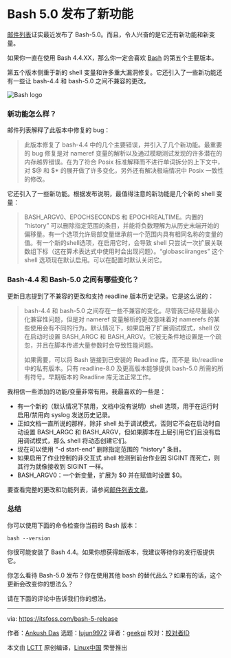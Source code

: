 [#]: collector: (lujun9972)
[#]: translator: (geekpi)
[#]: reviewer: ( )
[#]: publisher: ( )
[#]: url: ( )
[#]: subject: (Bash 5.0 Released with New Features)
[#]: via: (https://itsfoss.com/bash-5-release)
[#]: author: (Ankush Das https://itsfoss.com/author/ankush/)

Bash 5.0 发布了新功能
======

[邮件列表][1]证实最近发布了 Bash-5.0。而且，令人兴奋的是它还有新功能和新变量。

如果你一直在使用 Bash 4.4.XX，那么你一定会喜欢 [Bash][2] 的第五个主要版本。

第五个版本侧重于新的 shell 变量和许多重大漏洞修复。它还引入了一些新功能还有一些让 bash-4.4 和 bash-5.0 之间不兼容的更改。

![Bash logo][3]

### 新功能怎么样？

邮件列表解释了此版本中修复的 bug：

> 此版本修复了 bash-4.4 中的几个主要错误，并引入了几个新功能。最重要的 bug 修复是对 nameref 变量的解析以及通过模糊测试发现的许多潜在的内存越界错误。在为了符合 Posix 标准解释而不进行单词拆分的上下文中，对 $@ 和 $* 的展开做了许多变化，另外还有解决极端情况中 Posix 一致性的修改。

它还引入了一些新功能。根据发布说明，最值得注意的新功能是几个新的 shell 变量：

> BASH_ARGV0、EPOCHSECONDS 和 EPOCHREALTIME。内置的 “history” 可以删除指定范围的条目，并能将负数理解为从历史末端开始的偏移量。有一个选项允许局部变量继承前一个范围内具有相同名称的变量的值。有一个新的shell选项，在启用它时，会导致 shell 只尝试一次扩展关联数组下标（这在算术表达式中使用时会出现问题）。“globasciiranges” 这个 shell 选项现在默认启用。可以在配置时默认关闭它。

### Bash-4.4 和 Bash-5.0 之间有哪些变化？

更新日志提到了不兼容的更改和支持 readline 版本历史记录。它是这么说的：

> bash-4.4 和 bash-5.0 之间存在一些不兼容的变化。尽管我已经尽量最小化兼容性问题，但是对 nameref 变量解析的更改意味着对 namerefs 的某些使用会有不同的行为。默认情况下，如果启用了扩展调试模式，shell 仅在启动时设置 BASH_ARGC 和 BASH_ARGV。它被无条件地设置是一个疏忽，并且在脚本传递大量参数时会导致性能问题。
>
>如果需要，可以将 Bash 链接到已安装的 Readline 库，而不是 lib/readline 中的私有版本。只有 readline-8.0 及更高版本能够提供 bash-5.0 所需的所有符号。早期版本的 Readline 库无法正常工作。

我相信一些添加的功能/变量非常有用。我最喜欢的一些是：

  * 有一个新的（默认情况下禁用，文档中没有说明）shell 选项，用于在运行时启用/禁用向 syslog 发送历史记录。
  * 正如文档一直所说的那样，除非 shell 处于调试模式，否则它不会在启动时自动设置 BASH_ARGC 和 BASH_ARGV，但如果脚本在上层引用它们且没有启用调试模式，那么 shell 将动态创建它们。
  * 现在可以使用 “-d start-end” 删除指定范围的 “history” 条目。
  * 如果启用了作业控制的非交互式 shell 检测到前台作业因 SIGINT 而死亡，则其行为就像接收到 SIGINT 一样。
  * BASH_ARGV0：一个新变量，扩展为 $0 并在赋值时设置 $0。



要查看完整的更改和功能列表，请参阅[邮件列表文章][1]。

### 总结

你可以使用下面的命令检查你当前的 Bash 版本：

```
bash --version
```

你很可能安装了 Bash 4.4。如果你想获得新版本，我建议等待你的发行版提供它。

你怎么看待 Bash-5.0 发布？你在使用其他 bash 的替代品么？如果有的话，这个更新会改变你的想法么？

请在下面的评论中告诉我们你的想法。

--------------------------------------------------------------------------------

via: https://itsfoss.com/bash-5-release

作者：[Ankush Das][a]
选题：[lujun9972][b]
译者：[geekpi](https://github.com/geekpi)
校对：[校对者ID](https://github.com/校对者ID)

本文由 [LCTT](https://github.com/LCTT/TranslateProject) 原创编译，[Linux中国](https://linux.cn/) 荣誉推出

[a]: https://itsfoss.com/author/ankush/
[b]: https://github.com/lujun9972
[1]: https://lists.gnu.org/archive/html/bug-bash/2019-01/msg00063.html
[2]: https://www.gnu.org/software/bash/
[3]: https://i1.wp.com/itsfoss.com/wp-content/uploads/2019/01/bash-logo.jpg?resize=800%2C450&ssl=1
